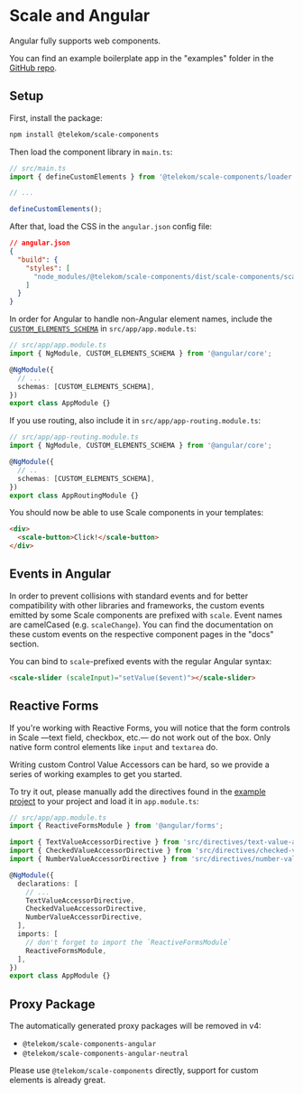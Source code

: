 # Scale and Angular

Angular fully supports web components.

You can find an example boilerplate app in the "examples" folder in the [GitHub repo](https://github.com/telekom/scale/tree/main/examples/angular-boilerplate).

## Setup

First, install the package:

```bash
npm install @telekom/scale-components
```

Then load the component library in `main.ts`:

```ts
// src/main.ts
import { defineCustomElements } from '@telekom/scale-components/loader';

// ...

defineCustomElements();
```

After that, load the CSS in the `angular.json` config file:

```json
// angular.json
{
  "build": {
    "styles": [
      "node_modules/@telekom/scale-components/dist/scale-components/scale-components.css"
    ]
  }
}
```

In order for Angular to handle non-Angular element names, include the [`CUSTOM_ELEMENTS_SCHEMA`](https://angular.io/api/core/CUSTOM_ELEMENTS_SCHEMA) in `src/app/app.module.ts`:

```ts
// src/app/app.module.ts
import { NgModule, CUSTOM_ELEMENTS_SCHEMA } from '@angular/core';

@NgModule({
  // ...
  schemas: [CUSTOM_ELEMENTS_SCHEMA],
})
export class AppModule {}
```

If you use routing, also include it in `src/app/app-routing.module.ts`:

```ts
// src/app/app-routing.module.ts
import { NgModule, CUSTOM_ELEMENTS_SCHEMA } from '@angular/core';

@NgModule({
  // ..
  schemas: [CUSTOM_ELEMENTS_SCHEMA],
})
export class AppRoutingModule {}
```

You should now be able to use Scale components in your templates:

```html
<div>
  <scale-button>Click!</scale-button>
</div>
```

## Events in Angular

In order to prevent collisions with standard events and for better compatibility with other libraries and frameworks, the custom events emitted by some Scale components are prefixed with `scale`. Event names are camelCased (e.g. `scaleChange`). You can find the documentation on these custom events on the respective component pages in the "docs" section.

You can bind to `scale`-prefixed events with the regular Angular syntax:

```html
<scale-slider (scaleInput)="setValue($event)"></scale-slider>
```

## Reactive Forms

If you're working with Reactive Forms, you will notice that the form controls in Scale —text field, checkbox, etc.— do not work out of the box. Only native form control elements like `input` and `textarea` do.

Writing custom Control Value Accessors can be hard, so we provide a series of working examples to get you started.

To try it out, please manually add the directives found in the [example project](https://github.com/telekom/scale/tree/main/examples/angular-reactive-forms/src/directives) to your project and load it in `app.module.ts`:

```ts
// src/app/app.module.ts
import { ReactiveFormsModule } from '@angular/forms';

import { TextValueAccessorDirective } from 'src/directives/text-value-accessor';
import { CheckedValueAccessorDirective } from 'src/directives/checked-value-accessor';
import { NumberValueAccessorDirective } from 'src/directives/number-value-accessor';

@NgModule({
  declarations: [
    // ...
    TextValueAccessorDirective,
    CheckedValueAccessorDirective,
    NumberValueAccessorDirective,
  ],
  imports: [
    // don't forget to import the `ReactiveFormsModule`
    ReactiveFormsModule,
  ],
})
export class AppModule {}
```

## Proxy Package

The automatically generated proxy packages will be removed in v4:

- `@telekom/scale-components-angular`
- `@telekom/scale-components-angular-neutral`

Please use `@telekom/scale-components` directly, support for custom elements is already great.
